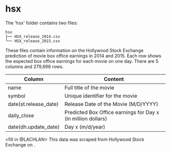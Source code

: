 # hsx
The 'hsx' folder contains two files:

```
hsx
├── HSX_release_2014.csv
└── HSX_release_2015.csv
```

These files contain information on the Hollywood Stock Exchange prediction of movie box office earnings in 2014 and 2015.
Each row shows the expected box office earnings for each movie on one day.
There are 5 columns and 279,698 rows.

| Column                  | Content                                                      |
| ----------------------- | ------------------------------------------------------------ |
| name                    | Full title of the movie                                      |
| symbol                  | Unique identifier for the movie                          |
| date(st.release_date)   | Release Date of the Movie (M/D/YYYY)                         |
| daily_close             | Predicted Box Office earnings for Day x (in million dollars) |
| date(dh.update_date)    | Day x (m/d/year)                                             | 

<fill in @LACHLAN>
This data was scraped from Hollywood Stock Exchange <link> on <date>. 
